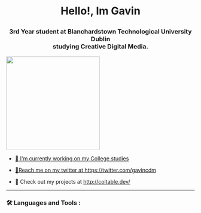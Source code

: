 # <p align="center">Hello!, Im Gavin</p>

<h3 align="center">
3rd Year student at Blanchardstown Technological University Dublin<br> studying Creative Digital Media.
</h3>

<p align="left">
  <a href="https://twitter.com/gavincdm" rel="nofollow"><img src="https://img.shields.io/twitter/follow/gavincdm?labelColor=6e6e6e&color=cccccc&style=for-the-badge&logo=twitter" width="250">
</p>

<ul>
  <li>
    <p>📖 I'm currently working on my College studies</p>
  </li>
  <li>
    <p>📱Reach me on my twitter at <a href="https://twitter.com/gavincdm" target="_blank">https://twitter.com/gavincdm</a></p>
  </li>
  <li>
    <p>🚧 Check out my projects at <a href="http://coltable.dev/" target="_blank">http://coltable.dev/</a></p>
  </li>
</ul>

---

### :hammer_and_wrench: Languages and Tools :
